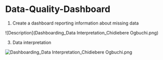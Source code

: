 # Data-Quality-Dashboard

1. Create a dashboard reporting information about missing data
   
![Description](Dashboarding_Data Interpretation_Chidiebere Ogbuchi.png)

3. Data interpretation

   
![Dashboarding_Data Interpretation_Chidiebere Ogbuchi.png]()
